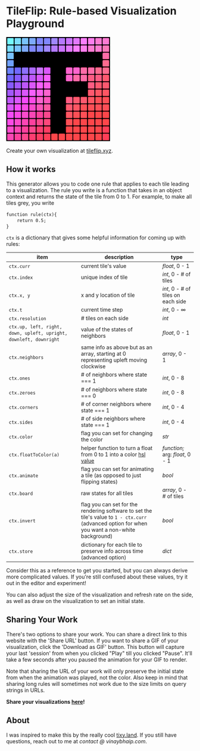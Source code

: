 # TileFlip: Rule-based Visualization Playground

<img src="https://github.com/vbhaip/TileFlip/blob/main/public/animated-favicon.gif"></img>

Create your own visualization at [tileflip.xyz](https://tileflip.xyz).

## How it works

This generator allows you to code one rule that applies to each tile leading to a visualization. The rule you write is a function that takes in an object context and returns the state of the tile from 0 to 1. For example, to make all tiles grey, you write

```
function rule(ctx){
    return 0.5;
}
```

``ctx`` is a dictionary that gives some helpful information for coming up with rules:


| item | description| type |
|--|--| -- |
| `ctx.curr` | current tile's value | *float*, 0 - 1 |
| `ctx.index` | unique index of tile | *int*, 0 - # of tiles |
| `ctx.x, y` | x and y location of tile | *int*, 0 - # of tiles on each side |
| `ctx.t` | current time step | *int*, 0 - ∞|
| `ctx.resolution` | # tiles on each side | *int* |
| `ctx.up, left, right, down, upleft, upright, downleft, downright` | value of the states of neighbors | *float*, 0 - 1|
| `ctx.neighbors` | same info as above but as an array, starting at 0 representing upleft moving clockwise | *array*, 0 - 1|
| `ctx.ones` | # of neighbors where state === 1 | *int*, 0 - 8|
| `ctx.zeroes` | # of neighbors where state === 0 | *int*, 0 - 8|
| `ctx.corners` | # of corner neighbors where state === 1 | *int*, 0 - 4|
| `ctx.sides` | # of side neighbors where state === 1 | *int*, 0 - 4|
| `ctx.color` |flag you can set for changing the color | *str* |
| `ctx.floatToColor(a)` | helper function to turn a float from 0 to 1 into a color [hsl value](https://en.wikipedia.org/wiki/HSL_and_HSV) | *function;* arg: *float*, 0 - 1|
| `ctx.animate` | flag you can set for animating a tile (as opposed to just flipping states) | *bool* |
| `ctx.board` | raw states for all tiles | *array*, 0 - # of tiles |
| `ctx.invert` | flag you can set for the rendering software to set the tile's value to `1 - ctx.curr` (advanced option for when you want a non-white background) | *bool* |
| `ctx.store` | dictionary for each tile to preserve info across time (advanced option) | *dict* |


Consider this as a reference to get you started, but you can always derive more complicated values. If you're still confused about these values, try it out in the editor and experiment!

You can also adjust the size of the visualization and refresh rate on the side, as well as draw on the visualization to set an initial state. 

## Sharing Your Work

There's two options to share your work. You can share a direct link to this website with the 'Share URL' button. If you want to share a GIF of your visualization, click the 'Download as GIF' button. This button will capture your last 'session' from when you clicked "Play" till you clicked "Pause". It'll take a few seconds after you paused the animation for your GIF to render.

Note that sharing the URL of your work will only preserve the initial state from when the animation was played, not the color. Also keep in mind that sharing long rules will sometimes not work due to the size limits on query strings in URLs.

**Share your visualizations [here](https://github.com/vbhaip/TileFlip/discussions)!**

## About

I was inspired to make this by the really cool [tixy.land](https://tixy.land). If you still have questions, reach out to me at *contact @ vinaybhaip.com*.
